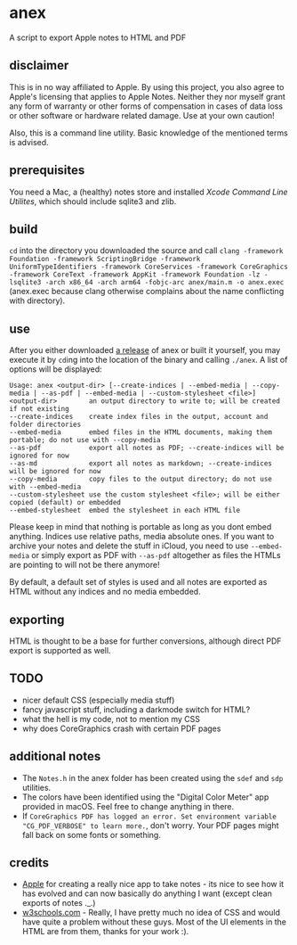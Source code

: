 # anex

A script to export Apple notes to HTML and PDF

## disclaimer

This is in no way affiliated to Apple. By using this project, you also agree to Apple's licensing that applies to Apple Notes. Neither they nor myself grant any form of warranty or other forms of compensation in cases of data loss or other software or hardware related damage. Use at your own caution!

Also, this is a command line utility. Basic knowledge of the mentioned terms is advised.

## prerequisites

You need a Mac, a (healthy) notes store and installed _Xcode Command Line Utilites_, which should include sqlite3 and zlib.

## build

`cd` into the directory you downloaded the source and call `clang -framework Foundation -framework ScriptingBridge -framework UniformTypeIdentifiers -framework CoreServices -framework CoreGraphics -framework CoreText -framework AppKit -framework Foundation -lz -lsqlite3 -arch x86_64 -arch arm64 -fobjc-arc anex/main.m -o anex.exec` (anex.exec because clang otherwise complains about the name conflicting with directory).

## use

After you either downloaded [a release](https://github.com/thebreadcompany/anex/releases/latest/anex.zip) of anex or built it yourself, you may execute it by `cd`ing into the location of the binary and calling `./anex`. A list of options will be displayed:
```
Usage: anex <output-dir> [--create-indices | --embed-media | --copy-media | --as-pdf | --embed-media | --custom-stylesheet <file>]
<output-dir>        an output directory to write to; will be created if not existing
--create-indices    create index files in the output, account and folder directories
--embed-media       embed files in the HTML documents, making them portable; do not use with --copy-media
--as-pdf            export all notes as PDF; --create-indices will be ignored for now
--as-md				export all notes as markdown; --create-indices will be ignored for now
--copy-media        copy files to the output directory; do not use with --embed-media
--custom-stylesheet use the custom stylesheet <file>; will be either copied (default) or embedded
--embed-stylesheet  embed the stylesheet in each HTML file
```

Please keep in mind that nothing is portable as long as you dont embed anything. Indices use relative paths, media absolute ones. If you want to archive your notes and delete the stuff in iCloud, you need to use `--embed-media` or simply export as PDF with `--as-pdf` altogether as files the HTMLs are pointing to will not be there anymore!

By default, a default set of styles is used and all notes are exported as HTML without any indices and no media embedded.

## exporting

HTML is thought to be a base for further conversions, although direct PDF export is supported as well.

## TODO

- nicer default CSS (especially media stuff)
- fancy javascript stuff, including a darkmode switch for HTML?
- what the hell is my code, not to mention my CSS
- why does CoreGraphics crash with certain PDF pages

## additional notes

- The `Notes.h` in the anex folder has been created using the `sdef` and `sdp` utilities.
- The colors have been identified using the "Digital Color Meter" app provided in macOS. Feel free to change anything in there.
- If `CoreGraphics PDF has logged an error. Set environment variable "CG_PDF_VERBOSE" to learn more.`, don't worry. Your PDF pages might fall back on some fonts or something.

## credits

- [Apple](https://apple.com) for creating a really nice app to take notes - its nice to see how it has evolved and can now basically do anything I want (except clean exports of notes ._.)
- [w3schools.com](https://w3schools.com) - Really, I have pretty much no idea of CSS and would have quite a problem without these guys. Most of the UI elements in the HTML are from them, thanks for your work :).
